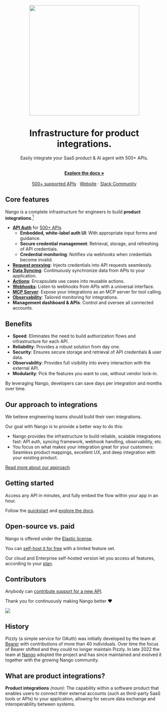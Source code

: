 <div align="center">

<img src="/assets/nango-logo.png?raw=true" width="350">

</div>

<h1 align="center">Infrastructure for product integrations.</h1>

<div align="center">
Easily integrate your SaaS product & AI agent with 500+ APIs.
</div>

<p align="center">
    <br />
    <a href="https://nango.dev/docs/" rel="dofollow"><strong>Explore the docs »</strong></a>
    <br />

  <br/>
    <a href="https://nango.dev/integrations">500+ supported APIs</a>
    ·
    <a href="https://nango.dev">Website</a>
    ·
    <a href="https://nango.dev/slack">Slack Community</a>
</p>

## Core features

Nango is a complete infrastructure for engineers to build **product integrations**.[<sup>1</sup>](#what-are-product-integrations)

- **[API Auth](https://nango.dev/docs/guides/use-cases/api-auth)** for [500+ APIs](https://www.nango.dev/api-integrations)
    - **Embedded, white-label auth UI**: With appropriate input forms and guidance.
    - **Secure credential management**: Retrieval, storage, and refreshing of API credentials.
    - **Credential monitoring**: Notifies via webhooks when credentials become invalid.
- **[Request proxying](https://nango.dev/docs/guides/use-cases/proxy)**: Injects credentials into API requests seamlessly.
- **[Data Syncing](https://nango.dev/docs/guides/use-cases/syncs)**: Continuously synchronize data from APIs to your application.
- **[Actions](https://nango.dev/docs/guides/use-cases/actions)**: Encapsulate use cases into reusable actions.
- **[Webhooks](https://nango.dev/docs/guides/use-cases/webhooks)**: Listen to webhooks from APIs with a universal interface.
- **[MCP Server](https://nango.dev/docs/guides/use-cases/mcp-server)**: Expose your integrations as an MCP server for tool calling.
- **[Observability](https://nango.dev/docs/guides/platform/logs)**: Tailored monitoring for integrations.
- **Management dashboard & APIs**: Control and oversee all connected accounts.

## Benefits

- **Speed**: Eliminates the need to build authorization flows and infrastructure for each API.
- **Reliability**: Provides a robust solution from day one.
- **Security**: Ensures secure storage and retrieval of API credentials & user data.
- **Observability**: Provides full visibility into every interaction with the external API.
- **Modularity**: Pick the features you want to use, without vendor lock-in.

By leveraging Nango, developers can save days per integration and months over time.

## Our approach to integrations

We believe engineering teams should build their own integrations.

Our goal with Nango is to provide a better way to do this:
- Nango provides the infrastructure to build reliable, scalable integrations fast: API auth, syncing framework, webhook handling, observability, etc.
- You focus on what makes your integration great for your customers: Seamless product mappings, excellent UX, and deep integration with your existing product.

[Read more about our approach](https://nango.dev/docs/getting-started/intro-to-nango#our-approach-to-integrations).

## Getting started

Access any API in minutes, and fully embed the flow within your app in an hour.

Follow the [quickstart](https://nango.dev/docs/getting-started/quickstart) and [explore the docs](https://nango.dev/docs).

## Open-source vs. paid

Nango is offered under the [Elastic license](https://github.com/NangoHQ/nango/blob/master/LICENSE).

You can [self-host it for free](https://nango.dev/docs/guides/self-hosting/free-self-hosting/overview) with a limited feature set.

Our cloud and Enterprise self-hosted version let you access all features, according to your [plan](https://www.nango.dev/pricing).

## Contributors

Anybody can [contribute support for a new API](https://nango.dev/docs/implementation-guides/platform/contribute-new-api).

Thank you for continuously making Nango better ❤️

<a href="https://github.com/nangohq/nango/graphs/contributors">
  <img src="https://contrib.rocks/image?repo=nangohq/nango" />
</a>

## History

Pizzly (a simple service for OAuth) was initially developed by the team at [Bearer](https://www.bearer.com/?ref=pizzly) with contributions of more than 40 individuals. Over time the focus of Bearer shifted and they could no longer maintain Pizzly. In late 2022 the team at [Nango](https://www.nango.dev) adopted the project and has since maintained and evolved it together with the growing Nango community.

## What are product integrations?

**Product integrations** *(noun)*: The capability within a software product that enables users to connect their external accounts (such as third-party SaaS tools or APIs) to your application, allowing for secure data exchange and interoperability between systems.